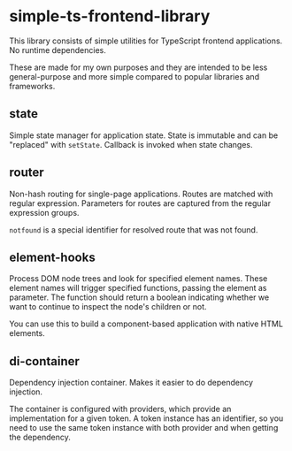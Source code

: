 # simple-ts-frontend-library

This library consists of simple utilities for TypeScript frontend applications.
No runtime dependencies.

These are made for my own purposes and they are intended to be less general-purpose and more simple
compared to popular libraries and frameworks.

## state

Simple state manager for application state. State is immutable and can be "replaced"
with `setState`. Callback is invoked when state changes.

## router

Non-hash routing for single-page applications. Routes are matched with regular expression.
Parameters for routes are captured from the regular expression groups.

`notfound` is a special identifier for resolved route that was not found.

## element-hooks

Process DOM node trees and look for specified element names. These element names will
trigger specified functions, passing the element as parameter. The function should return
a boolean indicating whether we want to continue to inspect the node's children or not.

You can use this to build a component-based application with native HTML elements.

## di-container

Dependency injection container. Makes it easier to do dependency injection.

The container is configured with providers, which provide an implementation
for a given token. A token instance has an identifier, so you need to use
the same token instance with both provider and when getting the dependency.
